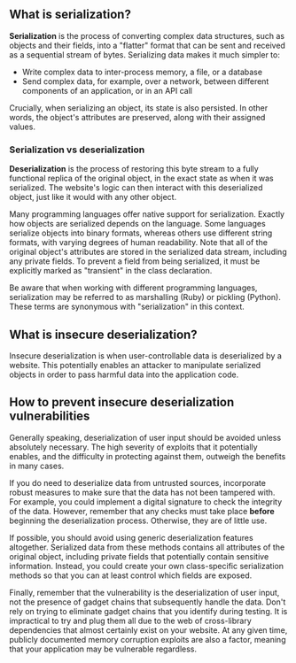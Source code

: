 
## What is serialization?

**Serialization** is the process of converting complex data structures, such as objects and their fields, into a "flatter" format that can be sent and received as a sequential stream of bytes. Serializing data makes it much simpler to:

-   Write complex data to inter-process memory, a file, or a database
-   Send complex data, for example, over a network, between different components of an application, or in an API call

Crucially, when serializing an object, its state is also persisted. In other words, the object's attributes are preserved, along with their assigned values.

### Serialization vs deserialization

**Deserialization** is the process of restoring this byte stream to a fully functional replica of the original object, in the exact state as when it was serialized. The website's logic can then interact with this deserialized object, just like it would with any other object.

Many programming languages offer native support for serialization. Exactly how objects are serialized depends on the language. Some languages serialize objects into binary formats, whereas others use different string formats, with varying degrees of human readability. Note that all of the original object's attributes are stored in the serialized data stream, including any private fields. To prevent a field from being serialized, it must be explicitly marked as "transient" in the class declaration.

Be aware that when working with different programming languages, serialization may be referred to as marshalling (Ruby) or pickling (Python). These terms are synonymous with "serialization" in this context.

## What is insecure deserialization?

Insecure deserialization is when user-controllable data is deserialized by a website. This potentially enables an attacker to manipulate serialized objects in order to pass harmful data into the application code.

## How to prevent insecure deserialization vulnerabilities

Generally speaking, deserialization of user input should be avoided unless absolutely necessary. The high severity of exploits that it potentially enables, and the difficulty in protecting against them, outweigh the benefits in many cases.

If you do need to deserialize data from untrusted sources, incorporate robust measures to make sure that the data has not been tampered with. For example, you could implement a digital signature to check the integrity of the data. However, remember that any checks must take place **before** beginning the deserialization process. Otherwise, they are of little use.

If possible, you should avoid using generic deserialization features altogether. Serialized data from these methods contains all attributes of the original object, including private fields that potentially contain sensitive information. Instead, you could create your own class-specific serialization methods so that you can at least control which fields are exposed.

Finally, remember that the vulnerability is the deserialization of user input, not the presence of gadget chains that subsequently handle the data. Don't rely on trying to eliminate gadget chains that you identify during testing. It is impractical to try and plug them all due to the web of cross-library dependencies that almost certainly exist on your website. At any given time, publicly documented memory corruption exploits are also a factor, meaning that your application may be vulnerable regardless.